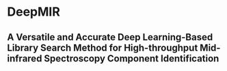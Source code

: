 # DeepMIR
## A Versatile and Accurate Deep Learning-Based Library Search Method for High-throughput Mid-infrared Spectroscopy Component Identification
